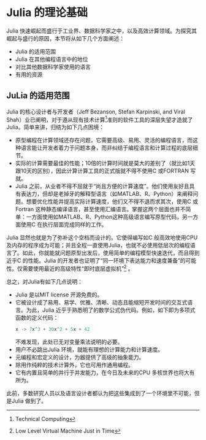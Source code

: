 # Julia 的理论基础

Julia 快速崛起而盛行于工业界、数据科学家之中，以及高效计算领域。为探究其崛起与盛行的原因，本节将从如下几个方面阐述：

- Julia 的适用范围
- Julia 在其他编程语言中的地位
- 对比其他数据科学家使用的语言
- 有用的资源

## JuLia 的适用范围

Julia 的核心设计者与开发者（Jeff Bezanson, Stefan Karpinski, and Viral Shah）业已阐明，对于遵从现有技术计算[^TC]准则的软件工具的深层失望才造就了Julia。简单来讲，归结为如下几点困境：

- 原型编程在计算领域还存在问题，它需要高级、易用、灵活的编程语言，而这种语言能让开发者着力于问题本身，而非纠结于编程语言和计算过程的底层细节。
- 实际的计算需要最佳的性能；10倍的计算时间就是莫大的差别了（就比如1天跟10天的区别），因此计算计算工具的正式版就不得不使用C 或FORTRAN 写就。
- Julia 之前，从业者不得不屈就于“尚且方便的计算速度”。他们使用友好且具有表达力，但却是老掉牙的解释型语言（如MATLAB、R、Python）来阐释问题。想要优化性能并提高实际计算速度，他们又不得不退而求其次，使用C 或 Fortran 这种静态编译语言，甚至使用汇编语言。掌握这两个层面也并不简单：一方面使用如MATLAB、R、Python这种高级语言编写原型代码，另一方面使用C 在执行层面完成同样的工作。

Julia 显然也就是为了弥补这个空档而设计的。它使得编写如C 般高效地使用CPU 及内存的程序成为可能；并且全程一直使用Julia，也就不必使用低层次的编程语言了。如此，你就能就问题原型出发后，使用简单的编程模型快速迭代，而且得到近乎C 的性能。Julia 的开发者也证明了“同一环境下表达能力和速度兼备”的可能性。仅需要使用最近的高级特性“即时底层虚拟机”[^LLVM JIT] 。

总之，对Julia有如下几点说明：

- Julia 是以MIT license 开源免费的。
- 它被设计成了易用、易学、优雅、清晰、动态且能缩短开发时间的交互式语言。为此，Julia 近乎于熟悉明了的数学公式伪代码。例如，如下即为多项式函数的定义代码：
    ```julia
    x -> 7x^3 + 30x^2 + 5x + 42
    ```
    不难发现，此处已无对变量乘法说明的必要。
- 用户不必跳出Julia 环境，就能有理想的计算能力和计算速度。
- 元编程和宏定义的设计，为器提供了高级的抽象能力。
- 除用作纯粹的技术计算外，它也可用作通用编程。
- 它有内置且简单的并行于并发能力，在今日及未来的CPU 多核世界也将大有所为。

此前，多数研究人员以及语言设计者都认为把这些集成到了一个环境里不可能，但是Julia 做到了。


[^TC]: Technical Computing
[^LLVM JIT]: Low Level Virtual Machine Just in Time